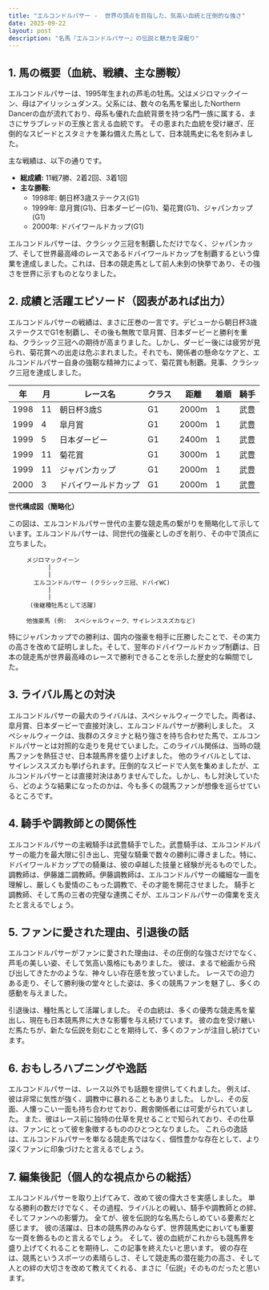 ```yaml
---
title: "エルコンドルパサー -  世界の頂点を目指した、気高い血統と圧倒的な強さ"
date: 2025-09-22
layout: post
description: "名馬『エルコンドルパサー』の伝説と魅力を深堀り"
---
```


## 1. 馬の概要（血統、戦績、主な勝鞍）

エルコンドルパサーは、1995年生まれの芦毛の牡馬。父はメジロマックイーン、母はアイリッシュダンス。父系には、数々の名馬を輩出したNorthern Dancerの血が流れており、母系も優れた血統背景を持つ名門一族に属する、まさにサラブレッドの王族と言える血統です。  その恵まれた血統を受け継ぎ、圧倒的なスピードとスタミナを兼ね備えた馬として、日本競馬史に名を刻みました。

主な戦績は、以下の通りです。

* **総成績:** 11戦7勝、2着2回、3着1回
* **主な勝鞍:**
    * 1998年: 朝日杯3歳ステークス(G1)
    * 1999年: 皐月賞(G1)、日本ダービー(G1)、菊花賞(G1)、ジャパンカップ(G1)
    * 2000年: ドバイワールドカップ(G1)


エルコンドルパサーは、クラシック三冠を制覇しただけでなく、ジャパンカップ、そして世界最高峰のレースであるドバイワールドカップを制覇するという偉業を達成しました。これは、日本の競走馬として前人未到の快挙であり、その強さを世界に示すものとなりました。


## 2. 成績と活躍エピソード（図表があれば出力）

エルコンドルパサーの戦績は、まさに圧巻の一言です。デビューから朝日杯3歳ステークスでG1を制覇し、その後も無敗で皐月賞、日本ダービーと勝利を重ね、クラシック三冠への期待が高まりました。しかし、ダービー後には疲労が見られ、菊花賞への出走は危ぶまれました。それでも、関係者の懸命なケアと、エルコンドルパサー自身の強靭な精神力によって、菊花賞も制覇。見事、クラシック三冠を達成しました。

| 年 | 月 | レース名          | クラス | 距離 | 着順 | 騎手     |
|---|----|-----------------|-------|-----|-----|---------|
| 1998 | 11 | 朝日杯3歳S       | G1    | 2000m| 1   | 武豊     |
| 1999 | 4 | 皐月賞           | G1    | 2000m| 1   | 武豊     |
| 1999 | 5 | 日本ダービー       | G1    | 2400m| 1   | 武豊     |
| 1999 | 11 | 菊花賞           | G1    | 3000m| 1   | 武豊     |
| 1999 | 11 | ジャパンカップ     | G1    | 2000m| 1   | 武豊     |
| 2000 | 3 | ドバイワールドカップ | G1    | 2000m| 1   | 武豊     |


**世代構成図（簡略化）**

この図は、エルコンドルパサー世代の主要な競走馬の繋がりを簡略化して示しています。エルコンドルパサーは、同世代の強豪としのぎを削り、その中で頂点に立ちました。


```
     メジロマックイーン
           |
           |
       エルコンドルパサー (クラシック三冠、ドバイWC)
           |
           |
      (後継種牡馬として活躍)

     他強豪馬 (例:  スペシャルウィーク、サイレンススズカなど)
```


特にジャパンカップでの勝利は、国内の強豪を相手に圧勝したことで、その実力の高さを改めて証明しました。そして、翌年のドバイワールドカップ制覇は、日本の競走馬が世界最高峰のレースで勝利できることを示した歴史的な瞬間でした。


## 3. ライバル馬との対決

エルコンドルパサーの最大のライバルは、スペシャルウィークでした。両者は、皐月賞、日本ダービーで直接対決し、エルコンドルパサーが勝利しました。  スペシャルウィークは、抜群のスタミナと粘り強さを持ち合わせた馬で、エルコンドルパサーとは対照的な走りを見せていました。このライバル関係は、当時の競馬ファンを熱狂させ、日本競馬界を盛り上げました。  他のライバルとしては、サイレンススズカも挙げられます。圧倒的なスピードで人気を集めましたが、エルコンドルパサーとは直接対決はありませんでした。しかし、もし対決していたら、どのような結果になったのかは、今も多くの競馬ファンが想像を巡らせているところです。


## 4. 騎手や調教師との関係性

エルコンドルパサーの主戦騎手は武豊騎手でした。武豊騎手は、エルコンドルパサーの能力を最大限に引き出し、完璧な騎乗で数々の勝利に導きました。特に、ドバイワールドカップでの騎乗は、彼の卓越した技量と経験が光るものでした。  調教師は、伊藤雄二調教師。伊藤調教師は、エルコンドルパサーの繊細な一面を理解し、厳しくも愛情のこもった調教で、その才能を開花させました。  騎手と調教師、そして馬の三者の完璧な連携こそが、エルコンドルパサーの偉業を支えたと言えるでしょう。


## 5. ファンに愛された理由、引退後の話

エルコンドルパサーがファンに愛された理由は、その圧倒的な強さだけでなく、芦毛の美しい姿、そして気高い風格にもありました。  彼は、まるで絵画から飛び出してきたかのような、神々しい存在感を放っていました。  レースでの迫力ある走り、そして勝利後の堂々とした姿は、多くの競馬ファンを魅了し、多くの感動を与えました。

引退後は、種牡馬として活躍しました。  その血統は、多くの優秀な競走馬を輩出し、現在も日本競馬界に大きな影響を与え続けています。  彼の血を受け継いだ馬たちが、新たな伝説を刻むことを期待して、多くのファンが注目し続けています。


## 6. おもしろハプニングや逸話

エルコンドルパサーは、レース以外でも話題を提供してくれました。  例えば、彼は非常に気性が強く、調教中に暴れることもありました。  しかし、その反面、人懐っこい一面も持ち合わせており、厩舎関係者には可愛がられていました。  また、彼はレース前に独特の仕草を見せることで知られており、その仕草は、ファンにとって彼を象徴するもののひとつとなりました。  これらの逸話は、エルコンドルパサーを単なる競走馬ではなく、個性豊かな存在として、より深くファンに印象づけたと言えるでしょう。


## 7. 編集後記（個人的な視点からの総括）

エルコンドルパサーを取り上げてみて、改めて彼の偉大さを実感しました。  単なる勝利の数だけでなく、その過程、ライバルとの戦い、騎手や調教師との絆、そしてファンへの影響力。  全てが、彼を伝説的な名馬たらしめている要素だと感じます。  彼の活躍は、日本の競馬界のみならず、世界競馬史においても重要な一頁を飾るものと言えるでしょう。  そして、彼の血統がこれからも競馬界を盛り上げてくれることを期待し、この記事を終えたいと思います。  彼の存在は、競馬というスポーツの素晴らしさ、そして競走馬の潜在能力の高さ、そして人との絆の大切さを改めて教えてくれる、まさに「伝説」そのものだったと思います。

